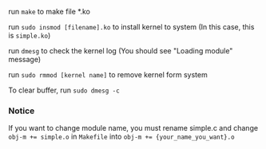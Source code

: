 run  `make` to make file *.ko 

run `sudo insmod [filename].ko` to install kernel to system (In this case, this is `simple.ko`)

run `dmesg` to check the kernel log (You should see "Loading module" message)

run `sudo rmmod [kernel name]` to remove kernel form system

To clear buffer, run `sudo dmesg -c`

### Notice
 If you want to change module name, you must rename simple.c and change `obj-m += simple.o` in `Makefile` into `obj-m += {your_name_you_want}.o`